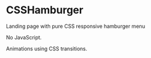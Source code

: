 # CSSHamburger
 Landing page with pure CSS responsive hamburger menu

 No JavaScript.

 Animations using CSS transitions.
